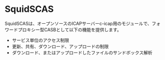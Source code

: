 # SquidSCAS
SquidSCASは、オープンソースのICAPサーバーc-icap用のモジュールで、フォワードプロキシー型CASBとして以下の機能を提供します。
* サービス単位のアクセス制限
* 更新、共有、ダウンロード、アップロードの制限
* ダウンロード、またはアップロードしたファイルのサンドボックス解析
